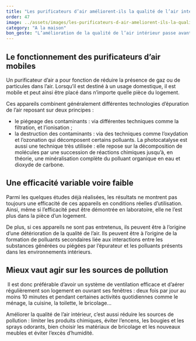 ```yaml
---
title: "Les purificateurs d’air améliorent-ils la qualité de l’air intérieur chez soi ?"
order: 47
image: ../assets/images/les-purificateurs-d-air-ameliorent-ils-la-qualite-de-l-air-interieur-chez-soi.jpg
category: "A la maison"
bon_geste: "L’amélioration de la qualité de l’air intérieur passe avant tout par un bon renouvellement de l’air (aération et ventilation)."
---
```


## Le fonctionnement des purificateurs d’air mobiles

Un purificateur d’air a pour fonction de réduire la présence de gaz ou de particules dans l’air. Lorsqu’il est destiné à un usage domestique, il est mobile et peut ainsi être placé dans n’importe quelle pièce du logement.

Ces appareils combinent généralement différentes technologies d’épuration de l’air reposant sur deux principes :
- le piégeage des contaminants : via différentes techniques comme la filtration, et l’ionisation ;
- la destruction des contaminants : via des techniques comme l’oxydation et l’ozonation qui décomposent certains polluants. La photocatalyse est aussi une technique très utilisée : elle repose sur la décomposition de molécules par une succession de réactions chimiques jusqu’à, en théorie, une minéralisation complète du polluant organique en eau et dioxyde de carbone.

## Une efficacité variable voire faible

Parmi les quelques études déjà réalisées, les résultats ne montrent pas toujours une efficacité de ces appareils en conditions réelles d’utilisation. Ainsi, même si l’efficacité peut être démontrée en laboratoire, elle ne l’est plus dans la pièce d’un logement. 
 
De plus, si ces appareils ne sont pas entretenus, ils peuvent être à l’origine d’une détérioration de la qualité de l’air. Ils peuvent être à l’origine de la formation de polluants secondaires liée aux interactions entre les substances générées ou piégées par l’épurateur et les polluants présents dans les environnements intérieurs.

## Mieux vaut agir sur les sources de pollution
­
Il est donc préférable d’avoir un système de ventilation efficace et d’aérer régulièrement son logement en ouvrant ses fenêtres : deux fois par jour au moins 10 minutes et pendant certaines activités quotidiennes comme le ménage, la cuisine, la toilette, le bricolage… 

Améliorer la qualité de l’air intérieur, c’est aussi réduire les sources de pollution : limiter les produits chimiques, éviter l’encens, les bougies et les sprays odorants, bien choisir les matériaux de bricolage et les nouveaux meubles et éviter l’excès d’humidité.
